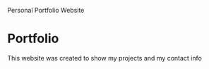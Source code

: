 Personal Portfolio Website

# Portfolio

This website was created to show my projects and my contact info
